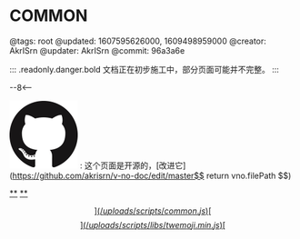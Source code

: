 # COMMON

@tags: root
@updated: 1607595626000, 1609498959000
@creator: AkrISrn
@updater: AkrISrn
@commit: 96a3a6e

::: .readonly.danger.bold 文档正在初步施工中，部分页面可能并不完整。
:::

--8<--

![](/uploads/images/github.png "#16")
: 这个页面是开源的，[改进它](https://github.com/akrisrn/v-no-doc/edit/master$$ return vno.filePath $$)

[**](/uploads/styles/font-face.css)
[**](/uploads/styles/common.css)

[$$](/uploads/scripts/common.js)
[$$](/uploads/scripts/provider.js)
[$$](/uploads/scripts/libs/twemoji.min.js)
[$$](/uploads/scripts/parse-emoji.js)
